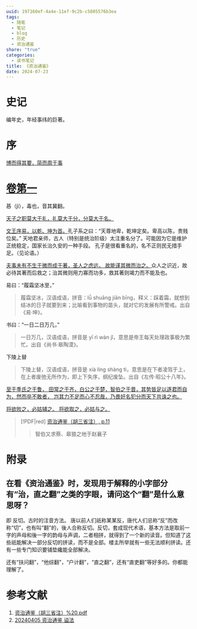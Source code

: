 ```yaml
---
uuid: 197160ef-4a4e-11ef-9c2b-c5805576b3ea
tags:
  - 随笔
  - 笔记
  - blog
  - 历史
  - 资治通鉴
share: "true"
categories:
  - 读书笔记
title: 《资治通鉴》
date: 2024-07-23
---
```


# 史记

编年史，年经事纬的巨著。

# 序

[博而得其要，简而周于事](1%20Project/book/资治通鉴/资料/资治通鉴（胡三省注）.pdf#page=7&selection=186,0,189,0)

# [卷第一](1%20Project/book/资治通鉴/资料/资治通鉴（胡三省注）.pdf#page=7&selection=274,0,274,3)

惎（jì），毒也，音其冀翻。

[天子之职莫大于礼，礼莫大于分，分莫大于名。](1%20Project/book/资治通鉴/资料/资治通鉴（胡三省注）.pdf#page=8&annotation=21632R)

[文王序易，以乾、坤为首。](1%20Project/book/资治通鉴/资料/资治通鉴（胡三省注）.pdf#page=8&annotation=21633R)孔子系之曰：“天尊地卑，乾坤定矣。卑高以陈，贵贱位矣。”
天地君亲师，古人（特别是统治阶级）太注重名分了。可能因为它是维护正统稳定，国家长治久安的一种手段。
孔子是很看重名的，名不正则民无措手足。（见论语。）

[夫事未有不生于微而成于著，圣人之虑远， 故能谨其微而治之。](1%20Project/book/资治通鉴/资料/资治通鉴（胡三省注）.pdf#page=9&selection=71,16,73,9)众人之识近，故必待其著而后救之；治其微则用力寡而功多，救其著则竭力而不能及也。

易曰：“履霜坚冰至，”

> 履霜坚冰，汉语成语，拼音：lǚ shuāng jiān bīng，释义：踩着霜，就想到结冰的日子就要到来；比喻看到事物的苗头，就对它的发展有所警戒。出自《易·坤》。

书曰：“一日二日万几，”

> 一日万几，汉语成语，拼音是 yī rì wàn jǐ，意思是帝王每天处理政事极为繁忙。出自《尚书·皋陶漠》。

下陵上替

> 下陵上替，汉语成语，拼音是 xià líng shàng tì，意思是在下者凌驾于上，在上者废弛无所作为，即上下失序，纲纪废坠。出自《左传·昭公十八年》。

[至于季氏之于鲁， 田常之于齐，白公之于楚，智伯之于晋，其势皆足以逐君而自为，然而卒不敢者， 岂其力不足而心不忍哉，乃畏奸名犯分而天下共诛之也。](1%20Project/book/资治通鉴/资料/资治通鉴（胡三省注）.pdf#page=9&selection=209,32,287,1)

[将欲败之，必姑辅之。 将欲取之，必姑与之。](1%20Project/book/资治通鉴/资料/资治通鉴（胡三省注）.pdf#page=11&selection=191,1,197,10)

> [!PDF|red] [资治通鉴（胡三省注）, p.11](1%20Project/book/资治通鉴/资料/资治通鉴（胡三省注）.pdf#page=11&selection=214,0,214,14&color=red)
>
> > 智伯又求蔡、皋狼之地于赵襄子

# 附录

## 在看《资治通鉴》时，发现用于解释的小字部分有“治，直之翻”之类的字眼，请问这个“翻”是什么意思呀？

即 反切。古时的注音方法。
唐以前人们祇称某某反，唐代人们忌称“反”而改称“切”，也有叫“翻”的，後人合称反切。反切，套成现代术语，基本方法是取前一字的声母和後一字的韵母与声调，二者相拼，就得到了一个新的读音。但知道了这些祇能解决一部分反切的拼读，而不是全部。楼主所举就有一些无法顺利拼读。还有一些专门知识要铺垫纔能全部解决。

还有“扶问翻”，“他综翻”，“户计翻”，“直之翻”，还有“直吏翻”等好多的。你都能理解了。

# 参考文献

1. [资治通鉴（胡三省注）%20.pdf](1%20Project/book/资治通鉴/资料/资治通鉴（胡三省注）.pdf)
2. [20240405 资治通鉴 谥法](1%20Project/book/资治通鉴/20240405%20资治通鉴%20谥法.md)
